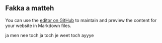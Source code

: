 ## Fakka a matteh

You can use the [editor on GitHub](https://github.com/nilanbais/widget_test/edit/gh-pages/index.md) to maintain and preview the content for your website in Markdown files.

ja men nee toch ja toch je weet toch ayyye

